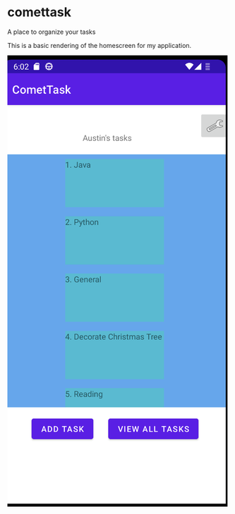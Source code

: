 # comettask
A place to organize your tasks

This is a basic rendering of the homescreen for my application.

![The Home Screen](screenshots/day3.png)
